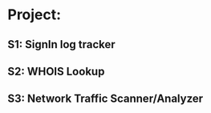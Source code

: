 # Project:


## S1: SignIn log tracker



## S2: WHOIS Lookup



## S3: Network Traffic Scanner/Analyzer
